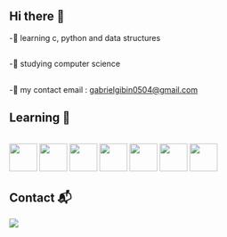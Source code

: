 ## Hi there 👋

-🏹 learning c, python and data structures 
##
-🔧 studying computer science 
##
-🔭 my contact email : gabrielgibin0504@gmail.com

## Learning 📖
<div style="display: inline_block"><br>
 <img src="https://cdn.jsdelivr.net/gh/devicons/devicon@latest/icons/c/c-original.svg" height="50" width="50" />
<img src="https://cdn.jsdelivr.net/gh/devicons/devicon@latest/icons/git/git-original.svg" height="50" width="50" />
<img src="https://cdn.jsdelivr.net/gh/devicons/devicon@latest/icons/github/github-original.svg" height="50" width="50" />
<img src="https://cdn.jsdelivr.net/gh/devicons/devicon@latest/icons/python/python-original.svg" height="50" width="50" />
<img src="https://cdn.jsdelivr.net/gh/devicons/devicon@latest/icons/html5/html5-original.svg" height="50" width="50" />
<img src="https://cdn.jsdelivr.net/gh/devicons/devicon@latest/icons/css3/css3-original.svg" height="50" width="50" />
<img src="https://cdn.jsdelivr.net/gh/devicons/devicon@latest/icons/java/java-original.svg" height="50" width="50" />


 </div>


## Contact 📬
<div>
  <a href="https://www.linkedin.com/in/gabriel-gibin-272b092a6/" target="_blank"><img src="https://img.shields.io/badge/-LinkedIn-%230077B5?style=for-the-badge&logo=linkedin&logoColor=white" target="_blank"></a> 
</div>


          
